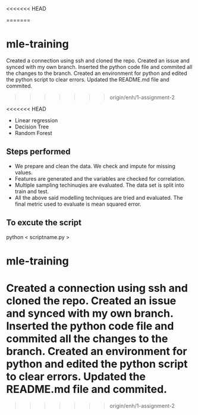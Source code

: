 <<<<<<< HEAD
 
=======

# mle-training

Created a connection using ssh and cloned the repo.
Created an issue and synced with my own branch.
Inserted the python code file and commited all the changes to the branch.
Created an environment for python and edited the python script to clear errors.
Updated the README.md file and commited.
>>>>>>> origin/enh/1-assignment-2


<<<<<<< HEAD
 - Linear regression
 - Decision Tree
 - Random Forest

## Steps performed
 - We prepare and clean the data. We check and impute for missing values.
 - Features are generated and the variables are checked for correlation.
 - Multiple sampling techinuqies are evaluated. The data set is split into train and test.
 - All the above said modelling techniques are tried and evaluated. The final metric used to evaluate is mean squared error.

## To excute the script
python < scriptname.py >

# mle-training

Created a connection using ssh and cloned the repo.
Created an issue and synced with my own branch.
Inserted the python code file and commited all the changes to the branch.
Created an environment for python and edited the python script to clear errors.
Updated the README.md file and commited.
=======
>>>>>>> origin/enh/1-assignment-2
